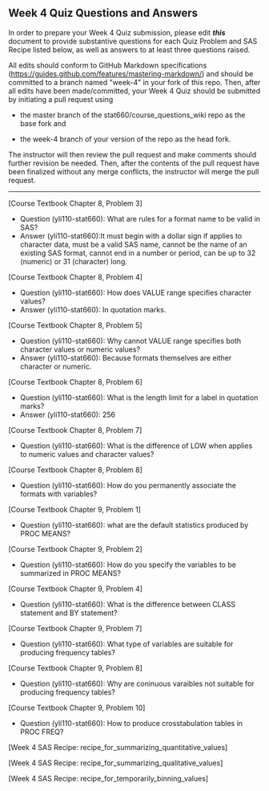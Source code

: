 
## Week 4 Quiz Questions and Answers

In order to prepare your Week 4 Quiz submission, please edit ***this*** document to provide substantive questions for each Quiz Problem and SAS Recipe listed below, as well as answers to at least three questions raised.

All edits should conform to GitHub Markdown specifications (https://guides.github.com/features/mastering-markdown/) and should be committed to a branch named "week-4" in your fork of this repo. Then, after all edits have been made/committed, your Week 4 Quiz should be submitted by initiating a pull request using

- the master branch of the stat660/course_questions_wiki repo as the base fork and

- the week-4 branch of your version of the repo as the head fork.

The instructor will then review the pull request and make comments should further revision be needed. Then, after the contents of the pull request have been finalized without any merge conflicts, the instructor will merge the pull request.



********************************************************************************



[Course Textbook Chapter 8, Problem 3]
* Question (yli110-stat660): What are rules for a format name to be valid in SAS?
* Answer (yli110-stat660):It must begin with a dollar sign if applies to character data, must be a valid SAS name, cannot be the name of an existing SAS format, cannot end in a number or period, can be up to 32 (numeric) or 31 (character) long.



[Course Textbook Chapter 8, Problem 4]
* Question (yli110-stat660): How does VALUE range specifies character values?
* Answer (yli110-stat660): In quotation marks.



[Course Textbook Chapter 8, Problem 5]
* Question (yli110-stat660): Why cannot VALUE range specifies both character values or numeric values?
* Answer (yli110-stat660): Because formats themselves are either character or numeric.



[Course Textbook Chapter 8, Problem 6]
* Question (yli110-stat660): What is the length limit for a label in quotation marks?
* Answer (yli110-stat660): 256



[Course Textbook Chapter 8, Problem 7]
* Question (yli110-stat660): What is the difference of LOW when applies to numeric values and character values?



[Course Textbook Chapter 8, Problem 8]
* Question (yli110-stat660): How do you permanently associate the formats with variables?



[Course Textbook Chapter 9, Problem 1]
* Question (yli110-stat660): what are the default statistics produced by PROC MEANS?



[Course Textbook Chapter 9, Problem 2]
* Question (yli110-stat660): How do you specify the variables to be summarized in PROC MEANS?



[Course Textbook Chapter 9, Problem 4]
* Question (yli110-stat660): What is the difference between CLASS statement and BY statement?



[Course Textbook Chapter 9, Problem 7]
* Question (yli110-stat660): What type of variables are suitable for producing frequency tables?



[Course Textbook Chapter 9, Problem 8]
* Question (yli110-stat660): Why are coninuous varaibles not suitable for producing frequency tables?



[Course Textbook Chapter 9, Problem 10]
* Question (yli110-stat660): How to produce crosstabulation tables in PROC FREQ?



[Week 4 SAS Recipe: recipe_for_summarizing_quantitative_values]



[Week 4 SAS Recipe: recipe_for_summarizing_qualitative_values]



[Week 4 SAS Recipe: recipe_for_temporarily_binning_values]


